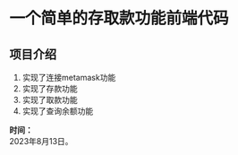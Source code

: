 # 一个简单的存取款功能前端代码
## 项目介绍
1. 实现了连接metamask功能
2. 实现了存款功能
3. 实现了取款功能
4. 实现了查询余额功能


**时间：**   
2023年8月13日。


